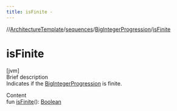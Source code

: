 ```yaml
---
title: isFinite -
---
```

//[ArchitectureTemplate](../../index.md)/[sequences](../index.md)/[BigIntegerProgression](index.md)/[isFinite](is-finite.md)



# isFinite  
[jvm]  
Brief description  
Indicates if the [BigIntegerProgression](index.md) is finite.  
  
  
Content  
fun [isFinite](is-finite.md)(): [Boolean](https://kotlinlang.org/api/latest/jvm/stdlib/kotlin/-boolean/index.html)  



